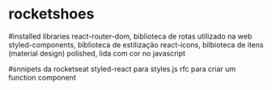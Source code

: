 # rocketshoes
#installed libraries
react-router-dom, biblioteca de rotas utilizado na web
styled-components, biblioteca de estilização
react-icons, bilbioteca de itens (material design)
polished, lida com cor no javascript

#snnipets da rocketseat
styled-react para styles.js
rfc para criar um function component
